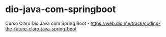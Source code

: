 # dio-java-com-springboot
Curso Claro Dio Java com Spring Boot - https://web.dio.me/track/coding-the-future-claro-java-spring-boot
